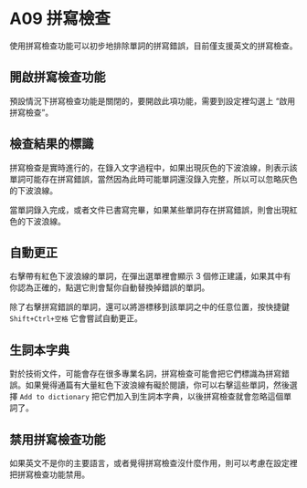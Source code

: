 # A09 拼寫檢查

使用拼寫檢查功能可以初步地排除單詞的拼寫錯誤，目前僅支援英文的拼寫檢查。

## 開啟拼寫檢查功能

預設情況下拼寫檢查功能是關閉的，要開啟此項功能，需要到設定裡勾選上 “啟用拼寫檢查”。

## 檢查結果的標識

拼寫檢查是實時進行的，在錄入文字過程中，如果出現灰色的下波浪線，則表示該單詞可能存在拼寫錯誤，當然因為此時可能單詞還沒錄入完整，所以可以忽略灰色的下波浪線。

當單詞錄入完成，或者文件已書寫完畢，如果某些單詞存在拼寫錯誤，則會出現紅色的下波浪線。

## 自動更正

右擊帶有紅色下波浪線的單詞，在彈出選單裡會顯示 3 個修正建議，如果其中有你認為正確的，點選它則會幫你自動替換掉錯誤的單詞。

除了右擊拼寫錯誤的單詞，還可以將游標移到該單詞之中的任意位置，按快捷鍵 `Shift+Ctrl+空格` 它會嘗試自動更正。

## 生詞本字典

對於技術文件，可能會存在很多專業名詞，拼寫檢查可能會把它們標識為拼寫錯誤。如果覺得通篇有大量紅色下波浪線有礙於閱讀，你可以右擊這些單詞，然後選擇 `Add to dictionary` 把它們加入到生詞本字典，以後拼寫檢查就會忽略這個單詞了。

## 禁用拼寫檢查功能

如果英文不是你的主要語言，或者覺得拼寫檢查沒什麼作用，則可以考慮在設定裡把拼寫檢查功能禁用。